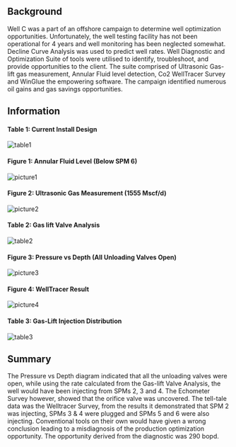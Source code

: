 ## Background
Well C was a part of an offshore campaign to determine well optimization opportunities. Unfortunately, the well testing facility has not been operational for 4 years and well monitoring has been neglected somewhat. Decline Curve Analysis was used to predict well rates. Well Diagnostic and Optimization Suite of tools were utilised to identify, troubleshoot, and provide opportunities to the client. The suite comprised of Ultrasonic Gas-lift gas measurement, Annular Fluid level detection, Co2 WellTracer Survey and WinGlue the empowering software. The campaign identified numerous oil gains and gas savings opportunities.


## Information
#### Table 1: Current Install Design
![table1](./table1.png)

#### Figure 1: Annular Fluid Level (Below SPM 6)
![picture1](./img1.png)

#### Figure 2: Ultrasonic Gas Measurement (1555 Mscf/d)
![picture2](./img2.png)

#### Table 2: Gas lift Valve Analysis
![table2](./table2.png)

#### Figure 3: Pressure vs Depth (All Unloading Valves Open)
![picture3](./img3.png)

#### Figure 4: WellTracer Result
![picture4](./img4.png)

#### Table 3: Gas-Lift Injection Distribution
![table3](./table3.png)


## Summary
The Pressure vs Depth diagram indicated that all the unloading valves were open, while using the rate calculated from the Gas-lift Valve Analysis, the well would have been injecting from SPMs 2, 3 and 4. The Echometer Survey however, showed that the orifice valve was uncovered. The tell-tale data was the Welltracer Survey, from the results it demonstrated that SPM 2 was injecting, SPMs 3 & 4 were plugged and SPMs 5 and 6 were also injecting. Conventional tools on their own would have given a wrong conclusion leading to a misdiagnosis of the production optimization opportunity. The opportunity derived from the diagnostic was 290 bopd.
